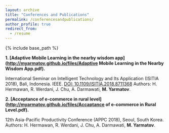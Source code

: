 ```yaml
---
layout: archive
title: "Conferences and Publications"
permalink: /conferencesandpublications/
author_profile: true
redirect_from:
  - /resume
---
```


{% include base_path %}

**1. [Adaptive Mobile Learning in the nearby wisdom app](http://myarmatov.github.io/files/Adaptive Mobile Learning in the Nearby Wisdom App.pdf).**

International Seminar on Intelligent Technology and Its Application (ISITIA 2018), Bali, Indonesia.
IEEE. [DOI: 10.1109/ISITIA.2018.8711368](https://ieeexplore.ieee.org/document/8711368)
Authors: H. Hermawan, R. Werdani, J. Chu, A. Darmawati, **M. Yarmatov**.


**2. [Acceptance of e-commerce in rural level](http://myarmatov.github.io/files/Accaptance of e-commerce in Rural Level.pdf).**

12th Asia-Pacific Productivity Conference (APPC 2018), Seoul, South Korea.
Authors: H. Hermawan, R. Werdani, J. Chu, A. Darmawati, **M. Yarmatov**.  
